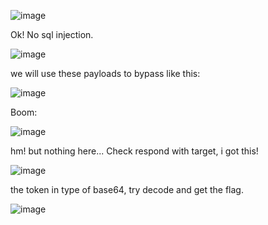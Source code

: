 ![image](https://github.com/nhattanhh/CTF/assets/130430279/d777c29e-89ea-40d2-8e4c-fa7ca4689eb1)

Ok! No sql injection.

![image](https://github.com/nhattanhh/CTF/assets/130430279/a67954d3-2011-44f8-8a47-28a8f6377184)

we will use these payloads to bypass like this:

![image](https://github.com/nhattanhh/CTF/assets/130430279/7927cb3e-cc83-4a09-b2a0-af963186adfc)

Boom:

![image](https://github.com/nhattanhh/CTF/assets/130430279/4f42544a-bc43-43a5-ad49-71c10db22963)

hm! but nothing here... Check respond with target, i got this!

![image](https://github.com/nhattanhh/CTF/assets/130430279/7d7b36bd-49b2-4fee-ada7-8e5294cc1bdd)

the token in type of base64, try decode and get the flag.

![image](https://github.com/nhattanhh/CTF/assets/130430279/6588cd20-f778-4c0a-bbdc-0a9a199a5bd6)
